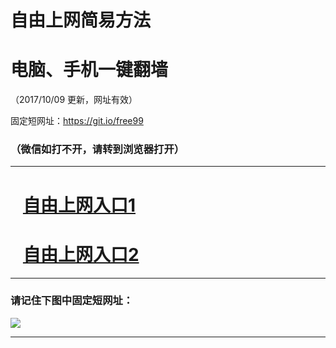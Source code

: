 ﻿# 自由上网简易方法

# 电脑、手机一键翻墙

（2017/10/09 更新，网址有效）

固定短网址：https://git.io/free99

### （微信如打不开，请转到浏览器打开）


***





# &nbsp;&nbsp; <a href="http://ft1617524137.fwq-tz-1001.info/fwqtz01.html?t=10090013011 " target="_blank">自由上网入口1</a>
# &nbsp;&nbsp; <a href="http://ft1265712189.fwq-tz-1002.info/fwqtz02.html?t=10090012056 " target="_blank">自由上网入口2</a>
***

### 请记住下图中固定短网址：

<img src="https://s3-us-west-2.amazonaws.com/fwq-1001/yjfq-20170905okok.png" /> 


***

